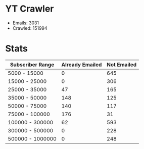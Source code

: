 # YT Crawler
- Emails: 3031
- Crawled: 151994

# Stats
| Subscriber Range  | Already Emailed | Not Emailed |
|-------|-------|-------|
| 5000 - 15000 | 0 | 645 |
| 15000 - 25000 | 0 | 306 |
| 25000 - 35000 | 47 | 165 |
| 35000 - 50000 | 148 | 125 |
| 50000 - 75000 | 140 | 117 |
| 75000 - 100000 | 176 | 31 |
| 100000 - 300000 | 62 | 593 |
| 300000 - 500000 | 0 | 228 |
| 500000 - 1000000 | 0 | 248 |

